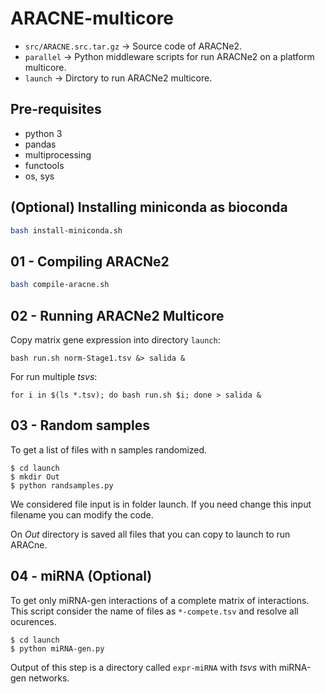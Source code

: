 # ARACNE-multicore


- ``src/ARACNE.src.tar.gz`` -> Source code of ARACNe2.
- ``parallel`` -> Python middleware scripts  for run ARACNe2 on a platform multicore.
- ``launch`` -> Dirctory to run ARACNe2 multicore.

## Pre-requisites

- python 3
- pandas
- multiprocessing 
- functools
- os, sys

## (Optional) Installing miniconda as bioconda

```bash
bash install-miniconda.sh
```

## 01 - Compiling ARACNe2

```bash
bash compile-aracne.sh
```

## 02 - Running ARACNe2 Multicore

Copy  matrix gene expression into directory ``launch``:

``bash run.sh norm-Stage1.tsv &> salida &``

For run multiple *tsvs*:

``for i in $(ls *.tsv); do bash run.sh $i; done > salida &``


## 03 - Random samples

To get a list of files with n samples randomized.

```
$ cd launch
$ mkdir Out
$ python randsamples.py
```

We considered file input is in folder launch. If you need change this input filename you can modify the code.

On *Out* directory is saved all files that you can copy to launch to run ARACne.

## 04 - miRNA (Optional) 

To get only miRNA-gen interactions of a complete matrix of interactions. This script consider the name of files as ``*-compete.tsv`` and resolve all ocurences.

```
$ cd launch
$ python miRNA-gen.py
```
Output of this step is a directory called ``expr-miRNA`` with *tsvs* with miRNA-gen networks.